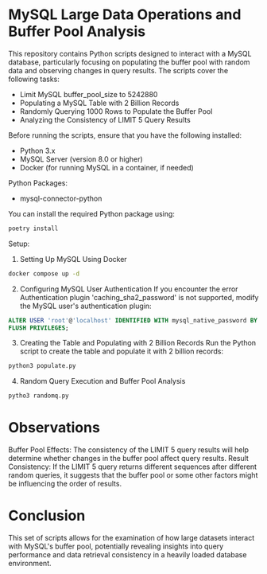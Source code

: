 # MySQL Large Data Operations and Buffer Pool Analysis

This repository contains Python scripts designed to interact with a MySQL database, particularly focusing on populating the buffer pool with random data and observing changes in query results. The scripts cover the following tasks:

 - Limit MySQL buffer_pool_size to 5242880
 - Populating a MySQL Table with 2 Billion Records
 - Randomly Querying 1000 Rows to Populate the Buffer Pool
 - Analyzing the Consistency of LIMIT 5 Query Results

Before running the scripts, ensure that you have the following installed:

 - Python 3.x
 - MySQL Server (version 8.0 or higher)
 - Docker (for running MySQL in a container, if needed)

Python Packages:
 - mysql-connector-python

You can install the required Python package using:
```bash
poetry install
```

Setup:

1. Setting Up MySQL Using Docker
```bash
docker compose up -d
```
2. Configuring MySQL User Authentication
If you encounter the error Authentication plugin 'caching_sha2_password' is not supported, modify the MySQL user's authentication plugin:
```sql
ALTER USER 'root'@'localhost' IDENTIFIED WITH mysql_native_password BY 'rootpassword';
FLUSH PRIVILEGES;
```
3. Creating the Table and Populating with 2 Billion Records
Run the Python script to create the table and populate it with 2 billion records:
```python
python3 populate.py
```
4. Random Query Execution and Buffer Pool Analysis
```python
pytho3 randomq.py
```
# Observations

Buffer Pool Effects: The consistency of the LIMIT 5 query results will help determine whether changes in the buffer pool affect query results.
Result Consistency: If the LIMIT 5 query returns different sequences after different random queries, it suggests that the buffer pool or some other factors might be influencing the order of results.
 
# Conclusion

This set of scripts allows for the examination of how large datasets interact with MySQL's buffer pool, potentially revealing insights into query performance and data retrieval consistency in a heavily loaded database environment.
